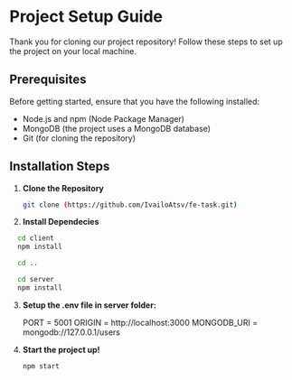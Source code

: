 # Project Setup Guide

Thank you for cloning our project repository! Follow these steps to set up the project on your local machine.

## Prerequisites

Before getting started, ensure that you have the following installed:

- Node.js and npm (Node Package Manager)
- MongoDB (the project uses a MongoDB database)
- Git (for cloning the repository)

## Installation Steps

1. **Clone the Repository**

   ```bash
   git clone (https://github.com/IvailoAtsv/fe-task.git)

2. **Install Dependecies**
   
 ```bash
   cd client
   npm install

   cd ..

   cd server
   npm install
```
3. **Setup the .env file in server folder:**

   PORT = 5001
   ORIGIN = http://localhost:3000
   MONGODB_URI = mongodb://127.0.0.1/users

4. **Start the project up!**

    ```bash 
    npm start 
    ```

 